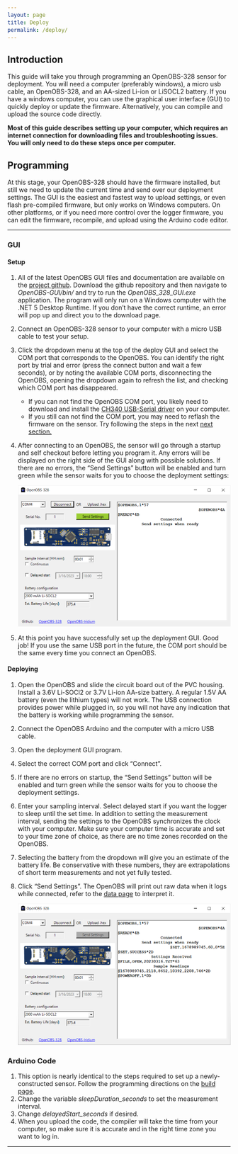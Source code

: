 ```yaml
---
layout: page
title: Deploy
permalink: /deploy/
---
```


## Introduction

This guide will take you through programming an OpenOBS-328 sensor for deployment. You will need a computer (preferably windows), a micro usb cable, an OpenOBS-328, and an AA-sized Li-ion or LiSOCL2 battery. If you have a windows computer, you can use the graphical user interface (GUI) to quickly deploy or update the firmware. Alternatively, you can compile and upload the source code directly.

**Most of this guide describes setting up your computer, which requires an internet connection for downloading files and troubleshooting issues. You will only need to do these steps once per computer.**


## Programming
At this stage, your OpenOBS-328 should have the firmware installed, but still we need to update the current time and send over our deployment settings. The GUI is the easiest and fastest way to upload settings, or even flash pre-compiled firmware, but only works on Windows computers. On other platforms, or if you need more control over the logger firmware, you can edit the firmware, recompile, and upload using the Arduino code editor.

---
### GUI
#### Setup
1. All of the latest OpenOBS GUI files and documentation are available on the [project github](https://github.com/tedlanghorst/OpenOBS-GUI). Download the github repository and then navigate to *OpenOBS-GUI/bin/* and try to run the *OpenOBS_328_GUI.exe* application. The program will only run on a Windows computer with the .NET 5 Desktop Runtime. If you don’t have the correct runtime, an error will pop up and direct you to the download page.

1. Connect an OpenOBS-328 sensor to your computer with a micro USB cable to test your setup.

1. Click the dropdown menu at the top of the deploy GUI and select the COM port that corresponds to the OpenOBS. You can identify the right port by trial and error (press the connect button and wait a few seconds), or by noting the available COM ports, disconnecting the OpenOBS, opening the dropdown again to refresh the list, and checking which COM port has disappeared. 
    * If you can not find the OpenOBS COM port, you likely need to download and install the [CH340 USB-Serial driver](https://learn.sparkfun.com/tutorials/how-to-install-ch340-drivers/all#drivers-if-you-need-them) on your computer.
    * If you still can not find the COM port, you may need to reflash the firmware on the sensor. Try following the steps in the next [next section.](#arduino-code)
1. After connecting to an OpenOBS, the sensor will go through a startup and self checkout before letting you program it. Any errors will be displayed on the right side of the GUI along with possible solutions. If there are no errors, the “Send Settings” button will be enabled and turn green while the sensor waits for you to choose the deployment settings:

    ![Connected GUI](./images/GUI_send.PNG)

1. At this point you have successfully set up the deployment GUI. Good job! If you use the same USB port in the future, the COM port should be the same every time you connect an OpenOBS.

#### Deploying
1. Open the OpenOBS and slide the circuit board out of the PVC housing. Install a 3.6V Li-SOCl2 or 3.7V Li-ion AA-size battery. A regular 1.5V AA battery (even the lithium types) will not work. The USB connection provides power while plugged in, so you will not have any indication that the battery is working while programming the sensor. 
1. Connect the OpenOBS Arduino and the computer with a micro USB cable.
1. Open the deployment GUI program.
1. Select the correct COM port and click “Connect”.
1. If there are no errors on startup, the “Send Settings” button will be enabled and turn green while the sensor waits for you to choose the deployment settings.
1. Enter your sampling interval. Select delayed start if you want the logger to sleep until the set time. In addition to setting the measurement interval, sending the settings to the OpenOBS synchronizes the clock with your computer. Make sure your computer time is accurate and set to your time zone of choice, as there are no time zones recorded on the OpenOBS.
1. Selecting the battery from the dropdown will give you an estimate of the battery life. Be conservative with these numbers, they are extrapolations of short term measurements and not yet fully tested.
1. Click “Send Settings”. The OpenOBS will print out raw data when it logs while connected, refer to the [data page](./5_data.markdown) to interpret it. 

    ![programmed sensor](./images/GUI.PNG)

### Arduino Code
1. This option is nearly identical to the steps required to set up a newly-constructed sensor. Follow the programming directions on the [build page](./2_build.markdown#programming).
1. Change the variable *sleepDuration_seconds* to set the measurement interval. 
1. Change *delayedStart_seconds* if desired.
1. When you upload the code, the compiler will take the time from your computer, so make sure it is accurate and in the right time zone you want to log in.

---

